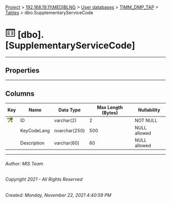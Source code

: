 #### 

[Project](../../../../index.md) > [192.168.19.11\\MEDIBLNG](../../../index.md) > [User databases](../../index.md) > [TIMM_DMP_TAP](../index.md) > [Tables](Tables.md) > dbo.SupplementaryServiceCode

# ![Tables](../../../../Images/Table32.png) [dbo].[SupplementaryServiceCode]

---

## <a name="#properties"></a>Properties



---

## <a name="#columns"></a>Columns

| Key | Name | Data Type | Max Length (Bytes) | Nullability |
|---|---|---|---|---|
| [![Cluster Primary Key PK_SupplementaryServiceCode: ID](../../../../Images/pkcluster.png)](#indexes) | ID | varchar(2) | 2 | NOT NULL |
|  | KeyCodeLang | nvarchar(250) | 500 | NULL allowed |
|  | Description | varchar(60) | 60 | NULL allowed |


---

###### Author:  MIS Team

###### Copyright 2021 - All Rights Reserved

###### Created: Monday, November 22, 2021 4:40:59 PM

